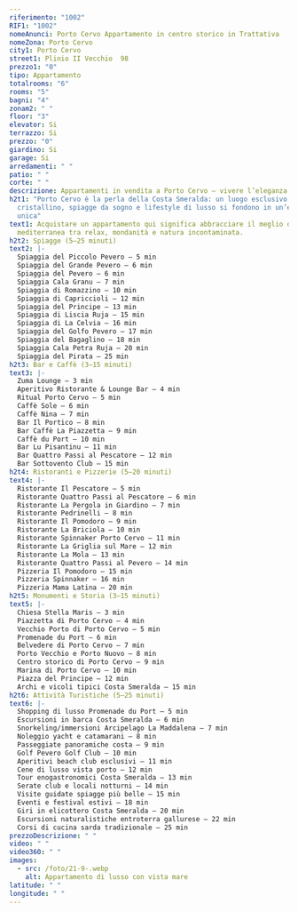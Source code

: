 ```yaml
---
riferimento: "1002"
RIF1: "1002"
nomeAnunci: Porto Cervo Appartamento in centro storico in Trattativa
nomeZona: Porto Cervo
city1: Porto Cervo
street1: Plinio II Vecchio  98
prezzo1: "0"
tipo: Appartamento
totalrooms: "6"
rooms: "5"
bagni: "4"
zonam2: " "
floor: "3"
elevator: Si
terrazzo: Si
prezzo: "0"
giardino: Si
garage: Si
arredamenti: " "
patio: " "
corte: " "
descrizione: Appartamenti in vendita a Porto Cervo – vivere l’eleganza della Costa Smeralda
h2t1: "Porto Cervo è la perla della Costa Smeralda: un luogo esclusivo dove mare
  cristallino, spiagge da sogno e lifestyle di lusso si fondono in un’esperienza
  unica"
text1: Acquistare un appartamento qui significa abbracciare il meglio della vita
  mediterranea tra relax, mondanità e natura incontaminata.
h2t2: Spiagge (5–25 minuti)
text2: |-
  Spiaggia del Piccolo Pevero – 5 min
  Spiaggia del Grande Pevero – 6 min
  Spiaggia del Pevero – 6 min
  Spiaggia Cala Granu – 7 min
  Spiaggia di Romazzino – 10 min
  Spiaggia di Capriccioli – 12 min
  Spiaggia del Principe – 13 min
  Spiaggia di Liscia Ruja – 15 min
  Spiaggia di La Celvia – 16 min
  Spiaggia del Golfo Pevero – 17 min
  Spiaggia del Bagaglino – 18 min
  Spiaggia Cala Petra Ruja – 20 min
  Spiaggia del Pirata – 25 min
h2t3: Bar e Caffè (3–15 minuti)
text3: |-
  Zuma Lounge – 3 min
  Aperitivo Ristorante & Lounge Bar – 4 min
  Ritual Porto Cervo – 5 min
  Caffè Sole – 6 min
  Caffè Nina – 7 min
  Bar Il Portico – 8 min
  Bar Caffè La Piazzetta – 9 min
  Caffè du Port – 10 min
  Bar Lu Pisantinu – 11 min
  Bar Quattro Passi al Pescatore – 12 min
  Bar Sottovento Club – 15 min
h2t4: Ristoranti e Pizzerie (5–20 minuti)
text4: |-
  Ristorante Il Pescatore – 5 min
  Ristorante Quattro Passi al Pescatore – 6 min
  Ristorante La Pergola in Giardino – 7 min
  Ristorante Pedrinelli – 8 min
  Ristorante Il Pomodoro – 9 min
  Ristorante La Briciola – 10 min
  Ristorante Spinnaker Porto Cervo – 11 min
  Ristorante La Griglia sul Mare – 12 min
  Ristorante La Mola – 13 min
  Ristorante Quattro Passi al Pevero – 14 min
  Pizzeria Il Pomodoro – 15 min
  Pizzeria Spinnaker – 16 min
  Pizzeria Mama Latina – 20 min
h2t5: Monumenti e Storia (3–15 minuti)
text5: |-
  Chiesa Stella Maris – 3 min
  Piazzetta di Porto Cervo – 4 min
  Vecchio Porto di Porto Cervo – 5 min
  Promenade du Port – 6 min
  Belvedere di Porto Cervo – 7 min
  Porto Vecchio e Porto Nuovo – 8 min
  Centro storico di Porto Cervo – 9 min
  Marina di Porto Cervo – 10 min
  Piazza del Principe – 12 min
  Archi e vicoli tipici Costa Smeralda – 15 min
h2t6: Attività Turistiche (5–25 minuti)
text6: |-
  Shopping di lusso Promenade du Port – 5 min
  Escursioni in barca Costa Smeralda – 6 min
  Snorkeling/immersioni Arcipelago La Maddalena – 7 min
  Noleggio yacht e catamarani – 8 min
  Passeggiate panoramiche costa – 9 min
  Golf Pevero Golf Club – 10 min
  Aperitivi beach club esclusivi – 11 min
  Cene di lusso vista porto – 12 min
  Tour enogastronomici Costa Smeralda – 13 min
  Serate club e locali notturni – 14 min
  Visite guidate spiagge più belle – 15 min
  Eventi e festival estivi – 18 min
  Giri in elicottero Costa Smeralda – 20 min
  Escursioni naturalistiche entroterra gallurese – 22 min
  Corsi di cucina sarda tradizionale – 25 min
prezzoDescrizione: " "
video: " "
video360: " "
images:
  - src: /foto/21-9-.webp
    alt: Appartamento di lusso con vista mare
latitude: " "
longitude: " "
---
```

